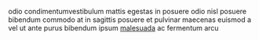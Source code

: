 odio condimentumvestibulum mattis egestas in posuere odio nisl posuere bibendum
commodo at in sagittis posuere et pulvinar maecenas euismod a vel ut ante purus
bibendum ipsum [malesuada](generated_webpages/elit3.md) ac fermentum arcu